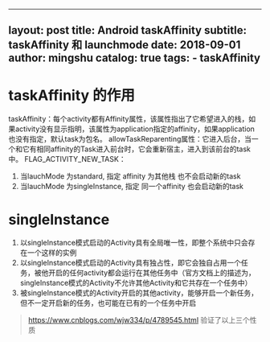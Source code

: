 
---
layout:     post
title:      Android taskAffinity
subtitle:   taskAffinity 和 launchmode
date:       2018-09-01
author:     mingshu
catalog: true
tags:
    - taskAffinity
---
# taskAffinity 的作用
taskAffinity：每个activity都有Affinity属性，该属性指出了它希望进入的栈，如果activity没有显示指明，该属性为application指定的affinity，如果application也没有指定，默认task为包名。
allowTaskReparenting属性：它进入后台，当一个和它有相同affinity的Task进入前台时，它会重新宿主，进入到该前台的task中。 
FLAG_ACTIVITY_NEW_TASK：

1. 当lauchMode 为standard, 指定 affinity 为其他栈 也不会启动新的task
1. 当lauchMode  为singleInstance, 指定 同一个affinity 也会启动新的task

# singleInstance 
1. 以singleInstance模式启动的Activity具有全局唯一性，即整个系统中只会存在一个这样的实例
2. 以singleInstance模式启动的Activity具有独占性，即它会独自占用一个任务，被他开启的任何activity都会运行在其他任务中（官方文档上的描述为，singleInstance模式的Activity不允许其他Activity和它共存在一个任务中）
3. 被singleInstance模式的Activity开启的其他activity，能够开启一个新任务，但不一定开启新的任务，也可能在已有的一个任务中开启
> https://www.cnblogs.com/wjw334/p/4789545.html 验证了以上三个性质